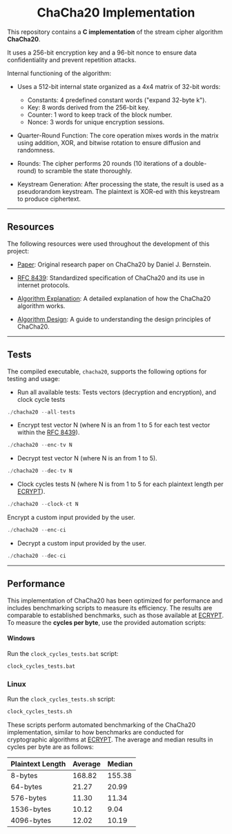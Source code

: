 <h1 align="center">ChaCha20 Implementation</h1>

This repository contains a **C implementation** of the stream cipher algorithm **ChaCha20**.

It uses a 256-bit encryption key and a 96-bit nonce to ensure data confidentiality and prevent repetition attacks.

Internal functioning of the algorithm:
- Uses a 512-bit internal state organized as a 4x4 matrix of 32-bit words:
  - Constants: 4 predefined constant words ("expand 32-byte k").
  - Key: 8 words derived from the 256-bit key.
  - Counter: 1 word to keep track of the block number.
  - Nonce: 3 words for unique encryption sessions.
- Quarter-Round Function: The core operation mixes words in the matrix using addition, XOR, and bitwise rotation to ensure diffusion and randomness.

- Rounds: The cipher performs 20 rounds (10 iterations of a double-round) to scramble the state thoroughly.

- Keystream Generation: After processing the state, the result is used as a pseudorandom keystream. The plaintext is XOR-ed with this keystream to produce ciphertext.

---

## Resources

The following resources were used throughout the development of this project:

- [Paper](https://cr.yp.to/chacha/chacha-20080120.pdf): Original research paper on ChaCha20 by Daniel J. Bernstein.

- [RFC 8439](https://www.rfc-editor.org/rfc/rfc8439#section-2.1.1): Standardized specification of ChaCha20 and its use in internet protocols.

- [Algorithm Explanation](https://musigma.blog/2021/02/06/chacha.html): A detailed explanation of how the ChaCha20 algorithm works.

- [Algorithm Design](https://loup-vaillant.fr/tutorials/chacha20-design): A guide to understanding the design principles of ChaCha20.

---

## Tests

The compiled executable, `chacha20`, supports the following options for testing and usage:

- Run all available tests: Tests vectors (decryption and encryption), and clock cycle tests
```c
./chacha20 --all-tests
````
- Encrypt test vector N (where N is an from 1 to 5 for each test vector within the [RFC 8439](https://www.rfc-editor.org/rfc/rfc8439#section-2.1.1)).
```c
./chacha20 --enc-tv N
```
- Decrypt test vector N (where N is an from 1 to 5).
```c
./chacha20 --dec-tv N
```
- Clock cycles tests N (where N is from 1 to 5 for each plaintext length per [ECRYPT](https://bench.cr.yp.to/results-stream/amd64-panther.html)).
```c
./chacha20 --clock-ct N
```
Encrypt a custom input provided by the user.
```c
./chacha20 --enc-ci
```
- Decrypt a custom input provided by the user.
```c
./chacha20 --dec-ci
```

---

## Performance

This implementation of ChaCha20 has been optimized for performance and includes benchmarking scripts to measure its efficiency. The results are comparable to established benchmarks, such as those available at [ECRYPT](https://bench.cr.yp.to/results-stream/amd64-panther.html).
To measure the **cycles per byte**, use the provided automation scripts:

#### Windows
Run the `clock_cycles_tests.bat` script:
```bash
clock_cycles_tests.bat
```

### Linux
Run the `clock_cycles_tests.sh` script:
```bash
clock_cycles_tests.sh
```
These scripts perform automated benchmarking of the ChaCha20 implementation, similar to how benchmarks are conducted for cryptographic algorithms at [ECRYPT](https://bench.cr.yp.to/results-stream/amd64-panther.html). The average and median results in cycles per byte are as follows:

| Plaintext Length | Average | Median |
|------------------|---------|--------|
| 8-bytes         | 168.82  | 155.38 |
| 64-bytes        | 21.27   | 20.99  |
| 576-bytes       | 11.30   | 11.34  |
| 1536-bytes      | 10.12   | 9.04   |
| 4096-bytes      | 12.02   | 10.19  |
